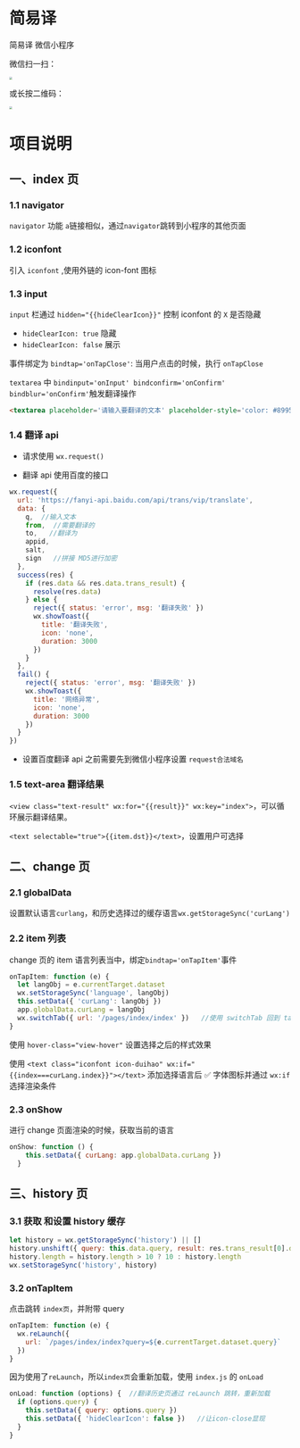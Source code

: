 # 简易译

简易译 微信小程序

微信扫一扫：

<div>
  <img src="https://s3.ax1x.com/2020/12/06/DXn2qK.jpg" style="zoom:33%;" />
</div>



或长按二维码：

<div>
  <img src="https://s3.ax1x.com/2020/12/06/DXnWVO.jpg" style="zoom:33%;" />
</div>

# 项目说明

## 一、index 页

### 1.1 navigator

`navigator` 功能 `a`链接相似，通过`navigator`跳转到小程序的其他页面

### 1.2 iconfont

引入 `iconfont` ,使用外链的 icon-font 图标

### 1.3 input

`input` 栏通过 `hidden="{{hideClearIcon}}"` 控制 iconfont 的 `X` 是否隐藏

- `hideClearIcon: true` 隐藏
- `hideClearIcon: false` 展示

事件绑定为 `bindtap='onTapClose'`: 当用户点击的时候，执行 `onTapClose`

`textarea` 中 `bindinput='onInput' bindconfirm='onConfirm' bindblur='onConfirm'`触发翻译操作

```HTML
<textarea placeholder='请输入要翻译的文本' placeholder-style='color: #8995a1'  bindinput='onInput' bindconfirm='onConfirm' bindblur='onConfirm'  value="{{query}}"></textarea>
```

### 1.4 翻译 api

- 请求使用 `wx.request()`
  
- 翻译 api 使用百度的接口

```JavaScript
wx.request({
  url: 'https://fanyi-api.baidu.com/api/trans/vip/translate',
  data: {
    q,  //输入文本
    from,  //需要翻译的
    to,   //翻译为
    appid,
    salt,
    sign   //拼接 MD5进行加密
  },
  success(res) {
    if (res.data && res.data.trans_result) {
      resolve(res.data)
    } else {
      reject({ status: 'error', msg: '翻译失败' })
      wx.showToast({
        title: '翻译失败',
        icon: 'none',
        duration: 3000
      })
    }
  },
  fail() {
    reject({ status: 'error', msg: '翻译失败' })
    wx.showToast({
      title: '网络异常',
      icon: 'none',
      duration: 3000
    })
  }
})
```

- 设置百度翻译 api 之前需要先到微信小程序设置 `request合法域名`

### 1.5 text-area 翻译结果

`<view class="text-result" wx:for="{{result}}" wx:key="index">`，可以循环展示翻译结果。

`<text selectable="true">{{item.dst}}</text>`，设置用户可选择



## 二、change 页

### 2.1 globalData

设置默认语言`curlang`，和历史选择过的缓存语言`wx.getStorageSync('curLang')`

### 2.2 item 列表

change 页的 item 语言列表当中，绑定`bindtap='onTapItem'`事件

```JavaScript
onTapItem: function (e) {
  let langObj = e.currentTarget.dataset
  wx.setStorageSync('language', langObj)
  this.setData({ 'curLang': langObj })
  app.globalData.curLang = langObj
  wx.switchTab({ url: '/pages/index/index' })   //使用 switchTab 回到 tabBar
}
```

使用 `hover-class="view-hover"` 设置选择之后的样式效果

使用 `<text class="iconfont icon-duihao" wx:if="{{index===curLang.index}}"></text>` 添加选择语言后 ✅ 字体图标并通过 `wx:if` 选择渲染条件

### 2.3 onShow

进行 change 页面渲染的时候，获取当前的语言

```JavaScript
onShow: function () {
    this.setData({ curLang: app.globalData.curLang })
  }
```

## 三、history 页

### 3.1 获取 和设置 history 缓存

```JavaScript
let history = wx.getStorageSync('history') || []
history.unshift({ query: this.data.query, result: res.trans_result[0].dst })
history.length = history.length > 10 ? 10 : history.length
wx.setStorageSync('history', history)
```

### 3.2 onTapItem

点击跳转 `index页`，并附带 query

```JavaScript
onTapItem: function (e) {
  wx.reLaunch({
    url: `/pages/index/index?query=${e.currentTarget.dataset.query}`
  })
}
```

因为使用了`reLaunch`，所以`index页`会重新加载，使用 `index.js` 的 `onLoad`

```JavaScript
onLoad: function (options) {  //翻译历史页通过 reLaunch 跳转，重新加载
  if (options.query) {
    this.setData({ query: options.query })
    this.setData({ 'hideClearIcon': false })   //让icon-close显现
  }
}
```
